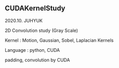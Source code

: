 ## CUDAKernelStudy
2020.10.
JUHYUK

2D Convolution study (Gray Scale)

Kernel : Motion, Gaussian, Sobel, Laplacian Kernels

Language :  python, CUDA

padding, convolution by CUDA
